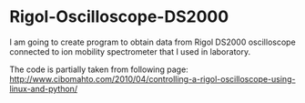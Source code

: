 # Rigol-Oscilloscope-DS2000
I am going to create program to obtain data from Rigol DS2000 oscilloscope connected to ion mobility spectrometer
that I used in laboratory.

The code is partially taken from following page:
http://www.cibomahto.com/2010/04/controlling-a-rigol-oscilloscope-using-linux-and-python/
